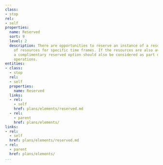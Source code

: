 ```yaml
---
class:
- stop
rel:
- self
properties:
  name: Reserved
  sort: 9
  level: 2
  description: There are opportunities to reserve an instance of a resource or set
    of resources for specific time frames. If the resources are also available on-demand,
    a complimentary reserved option should also be considered as part of planning
    operations.
entities:
- class:
  - stop
  rel:
  - self
  properties:
    name: Reserved
  links:
  - rel:
    - self
    href: plans/elements/reserved.md
  - rel:
    - parent
    href: plans/elements/
links:
- rel:
  - self
  href: plans/elements/reserved.md
- rel:
  - parent
  href: plans/elements/
...
```

